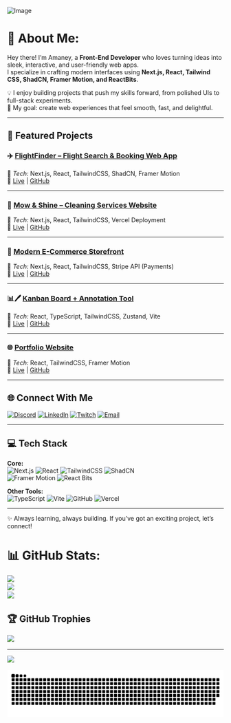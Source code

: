 ![Image](https://github.com/user-attachments/assets/c6dbfbdd-4325-43dc-bbc3-a7bf5e4c5df8)

# 💫 About Me:

Hey there! I’m Amaney, a **Front-End Developer** who loves turning ideas into sleek, interactive, and user-friendly web apps.  
I specialize in crafting modern interfaces using **Next.js, React, Tailwind CSS, ShadCN, Framer Motion, and ReactBits**.  

💡 I enjoy building projects that push my skills forward, from polished UIs to full-stack experiments.  
🎨 My goal: create web experiences that feel smooth, fast, and delightful.  

---

## 🚀 Featured Projects  

### ✈️ [FlightFinder – Flight Search & Booking Web App](https://flight-finder-theta.vercel.app/)  
🔹 *Tech:* Next.js, React, TailwindCSS, ShadCN, Framer Motion  
🔗 [Live](https://flight-finder-theta.vercel.app/) | [GitHub](https://github.com/codename-SilverMask/FlightFinder.git)  

---

### 🧹 [Mow & Shine – Cleaning Services Website](https://www.mownshine.com/)  
🔹 *Tech:* Next.js, React, TailwindCSS, Vercel Deployment  
🔗 [Live](https://www.mownshine.com/) | [GitHub](https://github.com/codename-SilverMask/mow-and-shine.git)  

---

### 🛒 [Modern E-Commerce Storefront](https://e-store-next-js-three.vercel.app/)  
🔹 *Tech:* Next.js, React, TailwindCSS, Stripe API (Payments)  
🔗 [Live](https://e-store-next-js-three.vercel.app/) | [GitHub](https://github.com/codename-SilverMask/E-Store-NextJS.git)  

---

### 📊🖊️ [Kanban Board + Annotation Tool](https://kanban-board-deploy.vercel.app/)  
🔹 *Tech:* React, TypeScript, TailwindCSS, Zustand, Vite  
🔗 [Live](https://kanban-board-deploy.vercel.app/) | [GitHub](https://github.com/codename-SilverMask/Kanban_Board_Deploy.git)  

---

### 🌐 [Portfolio Website](https://www.amaneyhussain.me/)  
🔹 *Tech:* React, TailwindCSS, Framer Motion  
🔗 [Live](https://www.amaneyhussain.me/) | [GitHub](https://github.com/codename-SilverMask/portfolio_react.git)  

---

## 🌐 Connect With Me  

[![Discord](https://img.shields.io/badge/Discord-%237289DA.svg?logo=discord&logoColor=white)](https://discord.gg/silvermask) 
[![LinkedIn](https://img.shields.io/badge/LinkedIn-%230077B5.svg?logo=linkedin&logoColor=white)](https://linkedin.com/in/amaney-hussain) 
[![Twitch](https://img.shields.io/badge/Twitch-%239146FF.svg?logo=Twitch&logoColor=white)](https://twitch.tv/silvermask) 
[![Email](https://img.shields.io/badge/Email-D14836?logo=gmail&logoColor=white)](mailto:contact.amaneyhussain@gmail.com)  

---

## 💻 Tech Stack  

**Core:**  
![Next.js](https://img.shields.io/badge/Next.js-black?style=for-the-badge&logo=next.js) 
![React](https://img.shields.io/badge/react-%2320232a.svg?style=for-the-badge&logo=react&logoColor=%2361DAFB) 
![TailwindCSS](https://img.shields.io/badge/tailwindcss-%2338B2AC.svg?style=for-the-badge&logo=tailwind-css&logoColor=white) 
![ShadCN](https://img.shields.io/badge/ShadCN-%23000000.svg?style=for-the-badge&logo=shadcnui&logoColor=white)  
![Framer Motion](https://img.shields.io/badge/Framer%20Motion-%23000000.svg?style=for-the-badge&logo=framer&logoColor=blue) 
![React Bits](https://img.shields.io/badge/ReactBits-%23121011.svg?style=for-the-badge&logo=react&logoColor=white)  

**Other Tools:**  
![TypeScript](https://img.shields.io/badge/typescript-%23007ACC.svg?style=for-the-badge&logo=typescript&logoColor=white) 
![Vite](https://img.shields.io/badge/vite-%23646CFF.svg?style=for-the-badge&logo=vite&logoColor=white) 
![GitHub](https://img.shields.io/badge/github-%23121011.svg?style=for-the-badge&logo=github&logoColor=white) 
![Vercel](https://img.shields.io/badge/vercel-%23000000.svg?style=for-the-badge&logo=vercel&logoColor=white)  

---

✨ Always learning, always building. If you’ve got an exciting project, let’s connect!

# 📊 GitHub Stats:

![](https://github-readme-stats.vercel.app/api?username=codename-SilverMask&theme=dark&hide_border=false&include_all_commits=false&count_private=false)<br/>
![](https://nirzak-streak-stats.vercel.app/?user=codename-SilverMask&theme=dark&hide_border=false)<br/>
![](https://github-readme-stats.vercel.app/api/top-langs/?username=codename-SilverMask&theme=dark&hide_border=false&include_all_commits=false&count_private=false&layout=compact)

## 🏆 GitHub Trophies

![](https://github-profile-trophy.vercel.app/?username=codename-SilverMask&theme=radical&no-frame=false&no-bg=true&margin-w=4)

---

[![](https://visitcount.itsvg.in/api?id=codename-SilverMask&icon=0&color=0)](https://visitcount.itsvg.in)

<picture>
  <source media="(prefers-color-scheme: dark)" srcset="https://raw.githubusercontent.com/codename-SilverMask/codename-SilverMask/output/github-snake-dark.svg" />
  <source media="(prefers-color-scheme: light)" srcset="https://raw.githubusercontent.com/codename-SilverMask/codename-SilverMask/output/github-snake.svg" />
  <img alt="github-snake" src="https://raw.githubusercontent.com/codename-SilverMask/codename-SilverMask/output/github-snake.svg" />
</picture>
